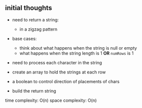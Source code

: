 ## initial thoughts
- need to return a string:
  - in a zigzag pattern

- base cases: 
  - think about what happens when the string is null or empty
  - what happens when the string length is 1 **OR** `numRows` is 1

- need to process each character in the string
- create an array to hold the strings at each row
- a boolean to control direction of placements of chars
- build the return string

time complexity: O(n)
space complexity: O(n)

